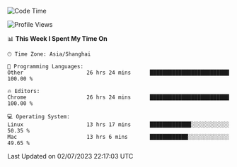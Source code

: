 <!--START_SECTION:waka-->
![Code Time](http://img.shields.io/badge/Code%20Time-872%20hrs%2045%20mins-blue)

![Profile Views](http://img.shields.io/badge/Profile%20Views-0-blue)

📊 **This Week I Spent My Time On** 

```text
🕑︎ Time Zone: Asia/Shanghai

💬 Programming Languages: 
Other                    26 hrs 24 mins      █████████████████████████   100.00 % 

🔥 Editors: 
Chrome                   26 hrs 24 mins      █████████████████████████   100.00 % 

💻 Operating System: 
Linux                    13 hrs 17 mins      █████████████░░░░░░░░░░░░   50.35 % 
Mac                      13 hrs 6 mins       ████████████░░░░░░░░░░░░░   49.65 % 
```


 Last Updated on 02/07/2023 22:17:03 UTC
<!--END_SECTION:waka-->